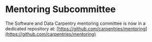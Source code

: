 # Mentoring Subcommittee

The Software and Data Carpentry mentoring committee is now in 
a dedicated repository at: [https://github.com/carpentries/mentoring](https://github.com/carpentries/mentoring)

